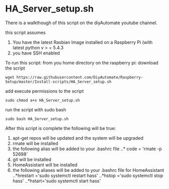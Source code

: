 HA_Server_setup.sh
=======

There is a walkthough of this script on the diyAutomate youtube channel.

this script assumes
1. You have the latest Rasbian Image installed on a Raspberry Pi (with latest python v > = 5.4.3
2. you have SSH enabled

To run this script: from you home directory on the raspberry pi:
download the script
```
wget https://raw.githubusercontent.com/DiyAutomate/Raspberry-Setup/master/Install-scripts/HA_Server_setup.sh
```
add execute permissions to the script
```
sudo chmod a+x HA_Server_setup.sh
```
run the script with sudo bash
```
sudo bash HA_Server_setup.sh
```

After this script is complete the following will be true:
1. apt-get repos will be updated and the system will be upgraded
2. rmate will be installed
3. the following alias will be added to your .bashrc file
..* code = 'rmate -p 52698'
4. git will be installed
5. HomeAssistant will be installed
6. the following aliases will be added to your .bashrc file for HomeAssistant
..*hrestart ='sudo systemctl restart hass'
..*hstop ='sudo systemctl stop hass'
..*hstart='sudo systemctl start hass'
